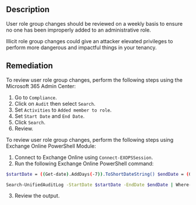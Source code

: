 ## Description

User role group changes should be reviewed on a weekly basis to ensure no one has been improperly added to an administrative role.

Illicit role group changes could give an attacker elevated privileges to perform more dangerous and impactful things in your tenancy.

## Remediation

To review user role group changes, perform the following steps using the Microsoft 365 Admin Center:

1. Go to `Compliance`.
2. Click on `Audit` then select `Search`.
3. Set `Activities` to `Added member to role`.
4. Set `Start Date` and `End Date`.
5. Click `Search`.
6. Review.

To review user role group changes, perform the following steps using Exchange Online PowerShell Module:

1. Connect to Exchange Online using `Connect-EXOPSSession`.
2. Run the following Exchange Online PowerShell command:

```bash
$startDate = ((Get-date).AddDays(-7)).ToShortDateString() $endDate = (Get-date).ToShortDateString()

Search-UnifiedAuditLog -StartDate $startDate -EndDate $endDate | Where-Object { $_.Operations -eq "Add member to role." }
```

3. Review the output.
